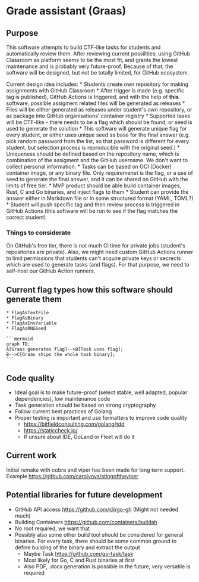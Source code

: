 

# Grade assistant (Graas)

## Purpose

  This software attempts to build CTF-like tasks for students and automatically review them.
  After reviewing current possilities, using GitHub Classroom as platform seems to be the most fit, and grants the lowest maintenance and is probably very future-proof.
  Because of that, the software will be designed, but not be totally limited, for GitHub ecosystem.

  Current design idea includes:
    * Students create own repository for making assignments with GitHub Classroom
    * After trigger is made (e.g. specific tag is published), GitHub Actions is triggered, and with the help of **this** software, possible assigment related files will be generated as releases
      * Files will be either generated as releases under student's own repository, or as package into GitHub organisations' container registry
      * Supported tasks will be CTF-like - there needs to be a flag which should be found, or seed is used to generate the solution
      * This software will generate unique flag for every student, or either uses unique seed as base for the final answer (e.g. pick random password from the list, so that password is different for every student, but selection process is reproducible with the original seed.)
      * Uniqueness should be defined based on the repository name, which is combination of the assigment and the GitHub username. We don't want to collect personal information.
    * Tasks can be based on OCI (Docker) container image, or any binary file. Only requiremenet is the flag, or a use of seed to generate the final answer, and it can be shared on GitHub with the limits of free tier.
      * MVP product should be able build container images, Rust, C and Go binaries, and inject flags to them
    * Student can provide the answer either in Markdown file or in some structured format (YAML, TOML?)
    * Student will push specific tag and then review process is triggered in GitHub Actions (this software will be run to see if the flag matches the correct student)

### Things to considerate

On GitHub's free tier, there is not much CI time for private jobs (student's repositories are private).
Also, we might need custom GitHub Actions runner to limit permissions that students can't acquire private keys or secrects which are used to generate tasks (and flags).
For that purpose, we need to self-host our GitHub Action runners.

## Current flag types how this software should generate them
	* FlagAsTextFile
	* FlagAsBinary
	* FlagAsEnvVariable
    * FlagAsRNGSeed

    ```mermaid
    graph TD;
    A[Graas generates flag]-->B[Task uses flag];
    B-->C[Graas ships the whole task binary];
    ```


## Code quality

  * Ideal goal is to make future-proof (select stable, well adapted, popular dependencies), low maintenance code
  * Task generation should be based on strong cryptography
  * Follow current best practices of Golang
  * Proper testing is important and use formatters to improve code quality
    * https://bitfieldconsulting.com/golang/tdd
    * https://staticcheck.io/
    * If unsure about IDE, GoLand or Fleet will do it


## Current work

Initial remake with cobra and viper has been made for long term support.
Example https://github.com/carolynvs/stingoftheviper




## Potential libraries for future development

* GitHub API access https://github.com/cli/go-gh (Might not needed much)
* Building Containers https://github.com/containers/buildah
 * No root required, we want that
* Possibly also some other build tool should be considered for general binaries. For every task, there should be some common ground to define building of the binary and extract the output
  * Maybe Task https://github.com/go-task/task
  * Most likely for Go, C and Rust binaries at first
  * Also PDF, .docx generation is possible in the future, very versatile is required
